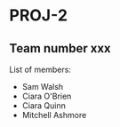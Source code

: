 # PROJ-2
## Team number xxx
List of members:
- Sam Walsh
- Ciara O'Brien
- Ciara Quinn
- Mitchell Ashmore
